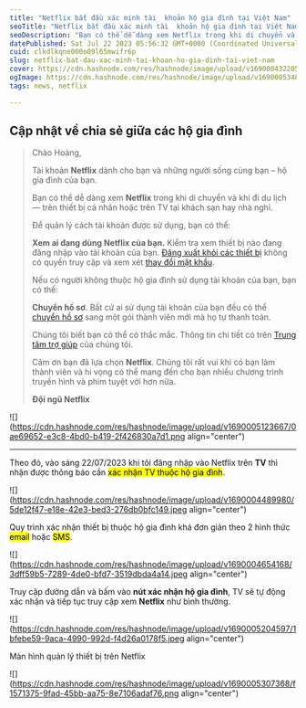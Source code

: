 ```yaml
---
title: "Netflix bắt đầu xác minh tài  khoản hộ gia đình tại Việt Nam"
seoTitle: "Netflix bắt đầu xác minh tài  khoản hộ gia đình tại Việt Nam"
seoDescription: "Bạn có thể dễ dàng xem Netflix trong khi di chuyển và khi đi du lịch — trên thiết bị cá nhân hoặc trên TV tại khách sạn hay nhà nghỉ."
datePublished: Sat Jul 22 2023 05:56:32 GMT+0000 (Coordinated Universal Time)
cuid: clkdlkqne000o09l65mwifr6p
slug: netflix-bat-dau-xac-minh-tai-khoan-ho-gia-dinh-tai-viet-nam
cover: https://cdn.hashnode.com/res/hashnode/image/upload/v1690004322056/40430f34-d241-4a85-af9d-ef839d8c9639.png
ogImage: https://cdn.hashnode.com/res/hashnode/image/upload/v1690005348814/51e252b9-084c-479b-aa51-41073786d4af.png
tags: news, netflix

---
```


## **Cập nhật về chia sẻ giữa các hộ gia đình**

> Chào Hoàng,
> 
> Tài khoản **Netflix** dành cho bạn và những người sống cùng bạn – hộ gia đình của bạn.
> 
> Bạn có thể dễ dàng xem **Netflix** trong khi di chuyển và khi đi du lịch — trên thiết bị cá nhân hoặc trên TV tại khách sạn hay nhà nghỉ.
> 
> Để quản lý cách tài khoản được sử dụng, bạn có thể:
> 
> **Xem ai đang dùng Netflix của bạn.** Kiểm tra xem thiết bị nào đang đăng nhập vào tài khoản của bạn. [Đăng xuất khỏi các thiết bị](https://www.netflix.com/ManageAccountAccess) không có quyền truy cập và xem xét [thay đổi mật khẩu](https://www.netflix.com/password).
> 
> Nếu có người không thuộc hộ gia đình sử dụng tài khoản của bạn, bạn có thể:
> 
> **Chuyển hồ sơ**. Bất cứ ai sử dụng tài khoản của bạn đều có thể [chuyển hồ sơ](https://www.netflix.com/account/profile/transfercontext) sang một gói thành viên mới mà họ tự thanh toán.
> 
> Chúng tôi biết bạn có thể có thắc mắc. Thông tin chi tiết có trên [Trung tâm trợ giúp](https://help.netflix.com/support/128339) của chúng tôi.
> 
> Cảm ơn bạn đã lựa chọn **Netflix**. Chúng tôi rất vui khi có bạn làm thành viên và hi vọng có thể mang đến cho bạn nhiều chương trình truyền hình và phim tuyệt vời hơn nữa.
> 
> **Đội ngũ Netflix**

![](https://cdn.hashnode.com/res/hashnode/image/upload/v1690005123667/0ae69652-e3c8-4bd0-b419-2f426830a7d1.png align="center")

---

Theo đó, vào sáng 22/07/2023 khi tôi đăng nhập vào Netflix trên **TV** thì nhận được thông báo cần <mark>xác nhận TV thuộc hộ gia đình</mark>.

![](https://cdn.hashnode.com/res/hashnode/image/upload/v1690004489980/5de12f47-e18e-42e3-bed3-276db0bfc149.jpeg align="center")

Quy trình xác nhận thiết bị thuộc hộ gia đình khá đơn giản theo 2 hình thức <mark>email</mark> hoặc <mark>SMS</mark>.

![](https://cdn.hashnode.com/res/hashnode/image/upload/v1690004654168/3dff59b5-7289-4de0-bfd7-3519dbda4a14.jpeg align="center")

Truy cập đường dẫn và bấm vào **nút xác nhận hộ gia đình**, TV sẽ tự động xác nhận và tiếp tục truy cập xem **Netflix** như bình thường.

![](https://cdn.hashnode.com/res/hashnode/image/upload/v1690005204597/1bfebe59-9aca-4990-992d-f4d26a0178f5.jpeg align="center")

Màn hình quản lý thiết bị trên Netflix

![](https://cdn.hashnode.com/res/hashnode/image/upload/v1690005307368/f1571375-9fad-45bb-aa75-8e7106adaf76.png align="center")